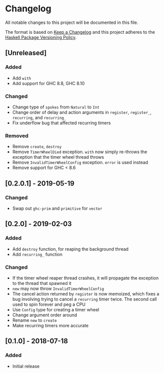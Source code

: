 # Changelog

All notable changes to this project will be documented in this file.

The format is based on [Keep a Changelog](http://keepachangelog.com/)
and this project adheres to the [Haskell Package Versioning Policy](https://pvp.haskell.org/).

## [Unreleased]

### Added
- Add `with`
- Add support for GHC 8.8, GHC 8.10

### Changed
- Change type of `spokes` from `Natural` to `Int`
- Change order of delay and action arguments in `register`, `register_`, `recurring`, and `recurring_`
- Fix underflow bug that affected recurring timers

### Removed
- Remove `create`, `destroy`
- Remove `TimerWheelDied` exception. `with` now simply re-throws the exception that the timer wheel thread throws
- Remove `InvalidTimerWheelConfig` exception. `error` is used instead
- Remove support for GHC < 8.6

## [0.2.0.1] - 2019-05-19

### Changed
- Swap out `ghc-prim` and `primitive` for `vector`

## [0.2.0] - 2019-02-03

### Added
- Add `destroy` function, for reaping the background thread
- Add `recurring_` function

### Changed
- If the timer wheel reaper thread crashes, it will propagate the exception to
the thread that spawned it
- `new` may now throw `InvalidTimerWheelConfig`
- The cancel action returned by `register` is now memoized, which fixes a bug
involving trying to cancel a `recurring` timer twice. The second call used to
spin forever and peg a CPU
- Use `Config` type for creating a timer wheel
- Change argument order around
- Rename `new` to `create`
- Make recurring timers more accurate

## [0.1.0] - 2018-07-18

### Added
- Initial release
